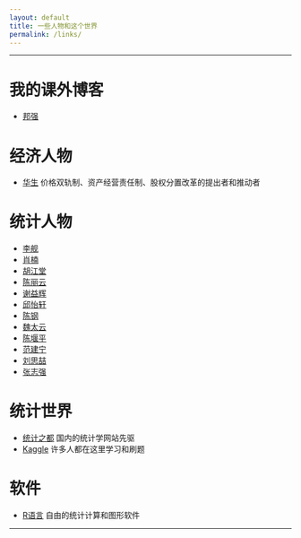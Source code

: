 ```yaml
---
layout: default
title: 一些人物和这个世界
permalink: /links/
---
```


----

我的课外博客
=================
* [邦强](http://haiganhongyi.github.io/art)

经济人物
===============
* [华生](http://blog.sina.com.cn/huasheng) 价格双轨制、资产经营责任制、股权分置改革的提出者和推动者

统计人物
===========

* [李舰](http://www.lijian001.com/r/)
* [肖楠](http://www.road2stat.com/)
* [胡江堂](http://li-and-jiang.com/blog/)
* [陈丽云](http://www.loyhome.cn/)
* [谢益辉](http://www.yihui.name/)
* [邱怡轩](http://yixuan.cos.name/)
* [陈钢](http://www.gossipcoder.com/)
* [魏太云](http://taiyun.cos.name/)
* [陈堰平](http://yanping.me/)
* [范建宁](http://fan.cos.name/cn/)
* [刘思喆](http://sunbjt.name)
* [张志强](http://zhiqiang.org/blog/)


统计世界
==================

* [统计之都](http://cos.name) 国内的统计学网站先驱
* [Kaggle](http://www.kaggle.com/) 许多人都在这里学习和刷题

软件
=============

* [R语言](http://www.r-project.org) 自由的统计计算和图形软件

----

